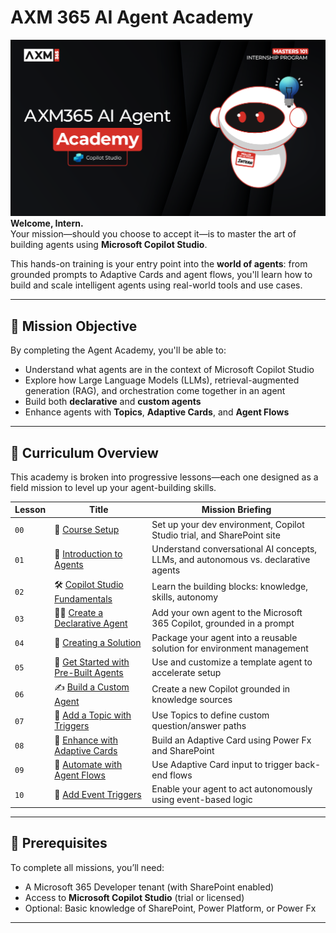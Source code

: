 # AXM 365 AI Agent Academy

![Copilot Studio Agent Academy Recruit](./docs/images/mcs-agent-academy-recruit-banner.png)
**Welcome, Intern.**  
Your mission—should you choose to accept it—is to master the art of building agents using **Microsoft Copilot Studio**.

This hands-on training is your entry point into the **world of agents**: from grounded prompts to Adaptive Cards and agent flows, you'll learn how to build and scale intelligent agents using real-world tools and use cases.

---

## 🎯 Mission Objective

By completing the Agent Academy, you'll be able to:

- Understand what agents are in the context of Microsoft Copilot Studio
- Explore how Large Language Models (LLMs), retrieval-augmented generation (RAG), and orchestration come together in an agent
- Build both **declarative** and **custom agents**
- Enhance agents with **Topics**, **Adaptive Cards**, and **Agent Flows**

---

## 🧭 Curriculum Overview

This academy is broken into progressive lessons—each one designed as a field mission to level up your agent-building skills.

| Lesson | Title | Mission Briefing |
|--------|-------|------------------|
| `00` | 🧰 [Course Setup](./docs/recruit/00-course-setup/README.md) | Set up your dev environment, Copilot Studio trial, and SharePoint site |
| `01` | 🧠 [Introduction to Agents](./docs/recruit/01-introduction-to-agents/README.md) | Understand conversational AI concepts, LLMs, and autonomous vs. declarative agents |
| `02` | 🛠️ [Copilot Studio Fundamentals](./docs/recruit/02-copilot-studio-fundamentals/README.md) | Learn the building blocks: knowledge, skills, autonomy |
| `03` | 👩‍💻 [Create a Declarative Agent](./docs/recruit/03-create-a-declarative-agent-for-M365Copilot/README.md) | Add your own agent to the Microsoft 365 Copilot, grounded in a prompt |
| `04` | 🧩 [Creating a Solution](./docs/recruit/04-creating-a-solution/README.md) | Package your agent into a reusable solution for environment management |
| `05` | 🚀 [Get Started with Pre-Built Agents](./docs/recruit/05-using-prebuilt-agents/README.md) | Use and customize a template agent to accelerate setup |
| `06` | ✍️ [Build a Custom Agent](./docs/recruit/06-create-agent-from-conversation/README.md) | Create a new Copilot grounded in knowledge sources |
| `07` | 🧠 [Add a Topic with Triggers](./docs/recruit/07-add-new-topic-with-trigger/README.md) | Use Topics to define custom question/answer paths |
| `08` | 🪪 [Enhance with Adaptive Cards](./docs/recruit/08-add-adaptive-card/README.md) | Build an Adaptive Card using Power Fx and SharePoint |
| `09` | 🔁 [Automate with Agent Flows](./docs/recruit/09-add-an-agent-flow/README.md) | Use Adaptive Card input to trigger back-end flows |
| `10` | 🧭 [Add Event Triggers](./docs/recruit/10-add-event-triggers/README.md) | Enable your agent to act autonomously using event-based logic |

---

## 🧪 Prerequisites

To complete all missions, you’ll need:

- A Microsoft 365 Developer tenant (with SharePoint enabled)
- Access to **Microsoft Copilot Studio** (trial or licensed)
- Optional: Basic knowledge of SharePoint, Power Platform, or Power Fx

---
